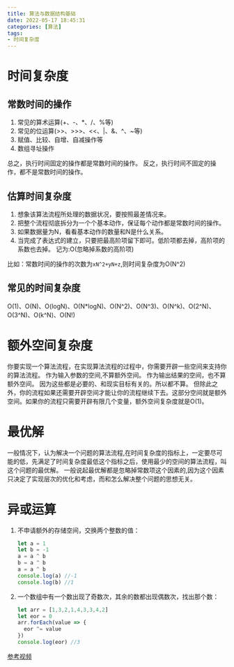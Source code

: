 ```yaml
---
title: 算法与数据结构基础
date: 2022-05-17 18:45:31
categories: [算法]
tags:
- 时间复杂度
---
```


# 时间复杂度

## 常数时间的操作

1. 常见的算术运算(+、-、*、/、%等)
2. 常见的位运算(>>、>>>、<<、|、&、^、~等)
3. 赋值、比较、自增、自减操作等
4. 数组寻址操作

总之，执行时间固定的操作都是常数时间的操作。
反之，执行时间不固定的操作，都不是常数时间的操作。

## 估算时间复杂度

1. 想象该算法流程所处理的数据状况，要按照最差情况来。
2. 把整个流程彻底拆分为一个个基本动作，保证每个动作都是常数时间的操作。
3. 如果数据量为N，看看基本动作的数量和N是什么关系。
4. 当完成了表达式的建立，只要把最高阶项留下即可。低阶项都去掉，高阶项的系数也去掉。
   记为:O(忽略掉系数的高阶项)

比如：常数时间的操作的次数为`xN^2+yN+z`,则时间复杂度为O(N^2)

## 常见的时间复杂度

O(1)、O(N)、O(logN)、O(N*logN)、O(N^2)、O(N^3)、O(N^k)、O(2^N)、O(3^N)、O(k^N)、O(N!)

# 额外空间复杂度

你要实现一个算法流程，在实现算法流程的过程中，你需要开辟一些空间来支持你的算法流程。
作为输入参数的空间,不算额外空间。
作为输出结果的空间，也不算额外空间。
因为这些都是必要的、和现实目标有关的。所以都不算。
但除此之外，你的流程如果还需要开辟空间才能让你的流程继续下去。这部分空间就是额外空间。如果你的流程只需要开辟有限几个变量，额外空间复杂度就是O(1)。

# 最优解

一般情况下，认为解决一个问题的算法流程,在时间复杂度的指标上，一定要尽可能的低，先满足了时间复杂度最低这个指标之后，使用最少的空间的算法流程，叫这个问题的最优解。
一般说起最优解都是忽略掉常数项这个因素的,因为这个因素只决定了实现层次的优化和考虑，而和怎么解决整个问题的思想无关。

# 异或运算

1. 不申请额外的存储空间，交换两个整数的值：

   ```js
   let a = 1
   let b = -1
   a = a ^ b
   b = a ^ b
   a = a ^ b
   console.log(a) //-1
   console.log(b) //1
   ```

2. 一个数组中有一个数出现了奇数次，其余的数都出现偶数次，找出那个数：

   ```js
   let arr = [1,3,2,1,4,3,3,4,2]
   let eor = 0
   arr.forEach(value => {
     eor ^= value
   })
   console.log(eor) //3
   ```



[参考视频](https://www.bilibili.com/video/BV1y34y1v78b?p=46&t=712.8)
